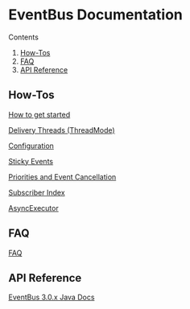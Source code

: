 
# EventBus Documentation

Contents

 1. [How-Tos](#HowTos)
 2. [FAQ](#FAQ)
 3. [API Reference](#APIReference)

<a name=HowTos></a>
## How-Tos

[How to get started](HowToGetStarted.md)

[Delivery Threads (ThreadMode)](DeliveryThreadsThreadMode.md)

[Configuration](Configuration.md)

[Sticky Events](StickyEvents.md)

[Priorities and Event Cancellation](PrioritiesAndEventCancellation.md)

[Subscriber Index](SubscriberIndex.md)

[AsyncExecutor](AsyncExecutor.md)

<a name=FAQ></a>
## FAQ

[FAQ](FAQ.md)

<a name=APIReference></a>
## API Reference

[EventBus 3.0.x Java Docs](http://greenrobot.org/files/eventbus/javadoc/3.0/)

